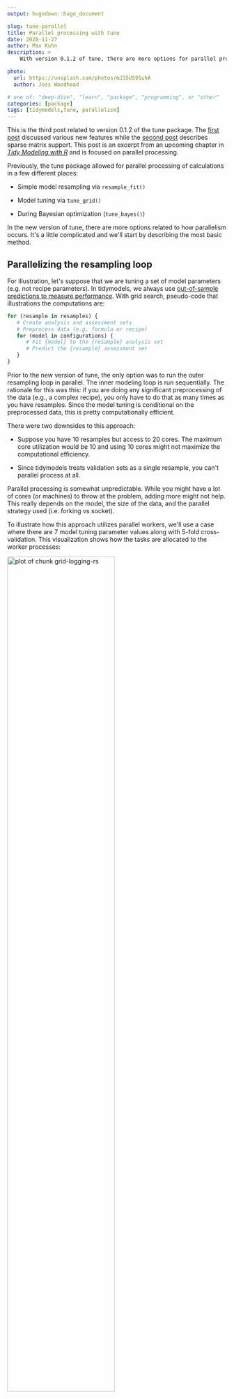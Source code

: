 ```yaml
---
output: hugodown::hugo_document

slug: tune-parallel
title: Parallel processing with tune 
date: 2020-11-27
author: Max Kuhn
description: >
    With version 0.1.2 of tune, there are more options for parallel processing.  

photo:
  url: https://unsplash.com/photos/mJ35U595uhA
  author: Joss Woodhead

# one of: "deep-dive", "learn", "package", "programming", or "other"
categories: [package] 
tags: [tidymodels,tune, parallelism]
---
```




<!--
TODO:
* [ ] Pick category and tags (see existing with `post_tags()`)
* [ ] Find photo & update yaml metadata
* [ ] Create `thumbnail-sq.jpg`; height and width should be equal
* [ ] Create `thumbnail-wd.jpg`; width should be >5x height
* [ ] `hugodown::use_tidy_thumbnail()`
* [ ] Add intro sentence
* [ ] `use_tidy_thanks()`
-->
This is the third post related to version 0.1.2 of the tune package. The [first post](https://www.tidyverse.org/blog/2020/11/tune-0-1-2/) discussed various new features while the [second post](https://www.tidyverse.org/blog/2020/11/tidymodels-sparse-support/) describes sparse matrix support. This post is an excerpt from an upcoming chapter in [_Tidy Modeling with R_](https://www.tmwr.org/) and is focused on parallel processing. 

Previously, the tune package allowed for parallel processing of calculations in a few different places: 

* Simple model resampling via `resample_fit()`

* Model tuning via `tune_grid()`

* During Bayesian optimization (`tune_bayes()`)

In the new version of tune, there are more options related to how parallelism occurs. It's a little complicated and we'll start by describing the most basic method. 

## Parallelizing the resampling loop

For illustration, let's suppose that we are tuning a set of model parameters (e.g. not recipe parameters). In tidymodels, we always use [out-of-sample predictions to measure performance](https://www.tmwr.org/resampling.html). With grid search, pseudo-code that illustrations the computations are: 


```r
for (resample in resamples) {
   # Create analysis and assessment sets
   # Preprocess data (e.g. formula or recipe)
   for (model in configurations) {
      # Fit {model} to the {resample} analysis set
      # Predict the {resample} assessment set
   }
}
```

Prior to the new version of tune, the only option was to run the outer resampling loop in parallel. The inner modeling loop is run sequentially. The rationale for this was this: if you are doing any significant preprocessing of the data (e.g., a complex recipe), you only have to do that as many times as you have resamples. Since the model tuning is conditional on the preprocessed data, this is pretty computationally efficient. 

There were two downsides to this approach: 

 * Suppose you have 10 resamples but access to 20 cores. The maximum core utilization would be 10 and using 10 cores might not maximize the computational efficiency.

 * Since tidymodels treats validation sets as a single resample, you can't parallel process at all. 

Parallel processing is somewhat unpredictable. While you might have a lot of cores (or machines) to throw at the problem, adding more might not help. This really depends on the model, the size of the data, and the parallel strategy used (i.e. forking vs socket). 

To illustrate how this approach utilizes parallel workers, we'll use a case where there are 7 model tuning parameter values along with 5-fold cross-validation. This visualization shows how the tasks are allocated to the worker processes:

<img src="figure/grid-logging-rs-1.svg" title="plot of chunk grid-logging-rs" alt="plot of chunk grid-logging-rs" width="70%" />

The code assigns each of the five resamples to their own worker process which, in this case, is a core on a single desktop machine. That worker conducts the preprocessing then loops over the models. The preprocessing happens once per resample. 

In the new version of tune, there is a control option called `parallel_over`. Setting this to a value of `"resamples"` will select this scheme to parallelize the computations. 


## Parallelizing everything

Another option that we can pursue is to take the two loops shown above and merge them into a single loop. 


```r
all_tasks <- crossing(resamples, configurations)

for (iter in all_tasks) {                           
   # Create analysis and assessment sets for {iter}
   # Preprocess data (e.g. formula or recipe)
   # Fit model {iter} to the {iter} analysis set
   # Predict the {iter} assessment set
}
```

With seven models and five resamples there are a total of 35 separate tasks that can be given to the worker processes. For this example, that would allow up to 35 cores/machines to run simultaneously. If we use a validation set, this would also enable the model loop to run in parallel. 

The downside to this approach is that the preprocessing is unnecessarily repeated multiple times (depending on how tasks are allocated to the worker processes). 

Taking our previous example, here is what the allocations look like if the 35 tasks are run across 10 cores: 

![plot of chunk grid-logging-all](figure/grid-logging-all-1.svg)

For each resample, the preprocessing is needlessly run six additional times. If the preprocessing is fast, this might be the best approach. 

To enable this approach, the control option is set to `parallel_over = "everything"`. 

## Automatic strategy detection

The default for `parallel_over` is `NULL`. This allows us to check and see if there are multiple resamples. If that is the case, it uses a value of `"resamples"`; otherwise, `"everything"` is used. 

## How much faster are the computations? 

As an example, we tuned a boosted tree with the `xgboost` engine on a data set of 4,000 samples. Five-fold cross-validation was used with 10 candidate models. These data required some baseline preprocessing that did not require any estimation. The preprocessing was handled three different ways:

1. Preprocess the data prior to modeling using a `dplyr` pipeline (labeled as "none" in the plots below).
2. Conduct the same preprocessing using a recipe (shown as "light" preprocessing).
3. With a recipe, add an additional step that has a high computational cost (labeled as "expensive"). 

The first and second preprocessing options are designed to measure the computational cost of the recipe. The third option measures the cost of performing redundant computations with `parallel_over = "everything"`. 

We evaluated this process using variable number of worker processes and using the two `parallel_over` options. The computer has 10 physical cores and 20 virtual cores (via hyper threading). 

Let's consider the raw execution times:

![plot of chunk grid-par-times](figure/grid-par-times-1.svg)

Since there were only five resamples, the number of cores used when `parallel_over = "resamples"` is limited to five. 

Comparing the curves in the first two panels for "none" and "light": 

* There is little difference in the execution times between the panels. This indicates, for these data, there is no real computational penalty for doing the preprocessing steps in a recipe. 

* There is some benefit for using `parallel_over = "everything"` with many cores. However, as shown below, the majority of the benefit of parallel processing occurs in the first five workers.

With the expensive preprocessing step, there is a considerable difference in execution times. Using `parallel_over = "everything"` is problematic since, even using all cores, it never achieves the execution time that `parallel_over = "resamples"` attains with five cores. This is because the costly preprocessing step is unnecessarily repeated in the computational scheme. 

## PSOCK clusters

The primary method for parallel processing on Windows computers uses a PSOCK cluster. From [_Parallel R_](https://www.oreilly.com/library/view/parallel-r/9781449317850/): 

> "The parallel package comes with two transports: 'PSOCK' and 'FORK'. The 'PSOCK' transport is a streamlined version of [snow](https://biostats.bepress.com/uwbiostat/paper193/)'s 'SOCK' transport. It starts workers using the Rscript command, and communicates between the master and workers using socket connections."

This method works on all major operating systems. 

Different parallel processing technologies work in different ways. About mid-year we started to receive a number of issue reports where PSOCK clusters were failing on Windows. This was due to how parallel workers are initialized; they really don't know anything about the main R process (e.g., what packages are loaded, what data objects should have access, etc). Those problems are now solved with the most recent versions of the parsnip, recipes, and tune packages. 
